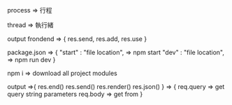 process
=> 行程

thread
=> 執行緒

output frondend
=> {
    res.send,
    res.add,
    res.use
}

package.json
=> {
    "start" : "file location",
        => npm start 
    "dev" : "file location",
        => npm run dev
}

npm i 
=> download all project modules

output
=>{
    res.end()
    res.send()
    res.render()
    res.json()
}
=> {
    req.query => get query string parameters
    req.body => get from
}